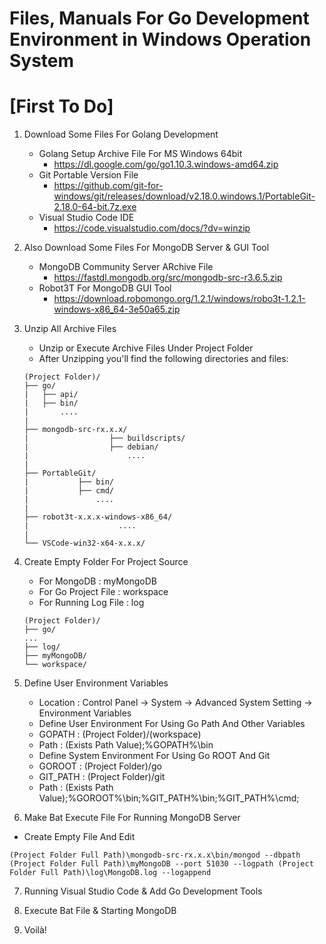 # Files, Manuals For Go Development Environment in Windows Operation System

# [First To Do]
1. Download Some Files For Golang Development
   * Golang Setup Archive File For MS Windows 64bit
      - https://dl.google.com/go/go1.10.3.windows-amd64.zip
   * Git Portable Version File
      - https://github.com/git-for-windows/git/releases/download/v2.18.0.windows.1/PortableGit-2.18.0-64-bit.7z.exe
   * Visual Studio Code IDE
      - https://code.visualstudio.com/docs/?dv=winzip

2. Also Download Some Files For MongoDB Server & GUI Tool
   * MongoDB Community Server ARchive File
      - https://fastdl.mongodb.org/src/mongodb-src-r3.6.5.zip
   * Robot3T For MongoDB GUI Tool
      - https://download.robomongo.org/1.2.1/windows/robo3t-1.2.1-windows-x86_64-3e50a65.zip

3. Unzip All Archive Files
   * Unzip or Execute Archive Files Under Project Folder
   * After Unzipping you'll find the following directories and files:
   ```
   (Project Folder)/
   ├── go/
   |   ├── api/
   |   ├── bin/
   |       ....
   |
   ├── mongodb-src-rx.x.x/
   |                  ├── buildscripts/
   |                  ├── debian/
   |                      ....
   |
   ├── PortableGit/
   |           ├── bin/
   |           ├── cmd/
   |               ....
   |
   ├── robot3t-x.x.x-windows-x86_64/
   |                    ....
   |
   └── VSCode-win32-x64-x.x.x/
   ```

4. Create Empty Folder For Project Source
   * For MongoDB : myMongoDB
   * For Go Project File : workspace
   * For Running Log File : log
   ```
   (Project Folder)/
   ├── go/
   ...
   ├── log/
   ├── myMongoDB/
   └── workspace/
   ```

5. Define User Environment Variables
   * Location : Control Panel -> System -> Advanced System Setting -> Environment Variables
   * Define User Environment For Using Go Path And Other Variables
    - GOPATH   : (Project Folder)/(workspace)
    - Path     : (Exists Path Value);%GOPATH%\bin
   * Define System Environment For Using Go ROOT And Git
    - GOROOT   : (Project Folder)/go
    - GIT_PATH : (Project Folder)/git
    - Path     : (Exists Path Value);%GOROOT%\bin;%GIT_PATH%\bin;%GIT_PATH%\cmd;

6. Make Bat Execute File For Running MongoDB Server
  * Create Empty File And Edit
  ```
  (Project Folder Full Path)\mongodb-src-rx.x.x\bin/mongod --dbpath (Project Folder Full Path)\myMongoDB --port 51030 --logpath (Project Folder Full Path)\log\MongoDB.log --logappend
  ```

7. Running Visual Studio Code & Add Go Development Tools

8. Execute Bat File & Starting MongoDB

9. Voilà!                                     
                   
